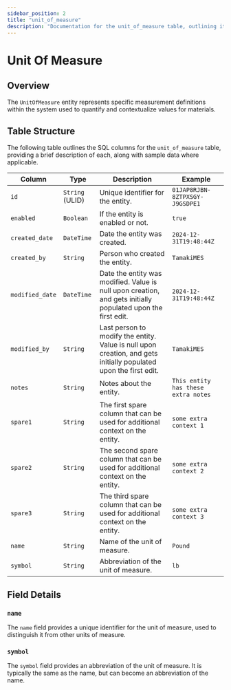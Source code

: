 ```yaml
---
sidebar_position: 2
title: "unit_of_measure"
description: "Documentation for the unit_of_measure table, outlining its columns and structure."
---
```


# Unit Of Measure

## Overview

The `UnitOfMeasure` entity represents specific measurement definitions within the system used to quantify and
contextualize values for materials.

## Table Structure

The following table outlines the SQL columns for the `unit_of_measure` table, providing a brief description of each,
along with sample data where applicable.

| Column          | Type            | Description                                                                                                      | Example                             |
|-----------------|-----------------|------------------------------------------------------------------------------------------------------------------|-------------------------------------|
| `id`            | `String` (ULID) | Unique identifier for the entity.                                                                                | `01JAP8RJBN-8ZTPXSGY-J9GSDPE1`      |
| `enabled`       | `Boolean`       | If the entity is enabled or not.                                                                                 | `true`                              |
| `created_date`  | `DateTime`      | Date the entity was created.                                                                                     | `2024-12-31T19:48:44Z`              |
| `created_by`    | `String`        | Person who created the entity.                                                                                   | `TamakiMES`                         |
| `modified_date` | `DateTime`      | Date the entity was modified. Value is null upon creation, and gets initially populated upon the first edit.     | `2024-12-31T19:48:44Z`              |
| `modified_by`   | `String`        | Last person to modify the entity. Value is null upon creation, and gets initially populated upon the first edit. | `TamakiMES`                         |
| `notes`         | `String`        | Notes about the entity.                                                                                          | `This entity has these extra notes` |
| `spare1`        | `String`        | The first spare column that can be used for additional context on the entity.                                    | `some extra context 1`              |
| `spare2`        | `String`        | The second spare column that can be used for additional context on the entity.                                   | `some extra context 2`              |
| `spare3`        | `String`        | The third spare column that can be used for additional context on the entity.                                    | `some extra context 3`              |
| `name`          | `String`        | Name of the unit of measure.                                                                                     | `Pound`                             |
| `symbol`        | `String`        | Abbreviation of the unit of measure.                                                                             | `lb`                                |

## Field Details

### `name`

The `name` field provides a unique identifier for the unit of measure, used to distinguish it from other units of measure.

### `symbol`

The `symbol` field provides an abbreviation of the unit of measure. It is typically the same as the name, but can
become an abbreviation of the name.

